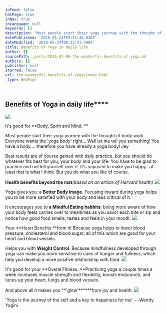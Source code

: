 ```yaml
---
inFeed: false
hasPage: true
inNav: true
inLanguage: null
keywords: []
description: "Most people start their yoga journey with the thought of body work. Everyone wants the 'yoga body' right... Well let me tell you something! You have a body.... therefore you have already a yoga body! Jey "
datePublished: '2016-05-24T09:32:46.048Z'
dateModified: '2016-05-24T09:32:41.490Z'
title: Benefits of Yoga in daily life
author: []
sourcePath: _posts/2016-03-06-the-wonderful-benefits-of-yoga.md
authors: []
publisher: null
starred: false
url: the-wonderful-benefits-of-yoga/index.html
_type: WebPage

---
```

## Benefits of Yoga in daily life****
![](https://s3-us-west-2.amazonaws.com/the-grid-img/p/82e754d930c09584f48751ab4c651fd438e8ca7a.jpg)

It's good for **Body, Spirit and Mind. **

Most people start their yoga journey with the thought of body work. Everyone wants the 'yoga body' right... Well let me tell you something! You have a body.... therefore you have already a yoga body! Jey 

Best results are of course gained with daily practice, but you should do whatever fits best for you, your body and your life. You have to be glad to practice and not kill yourself over it. It's suposed to make you happy...at least that is what I think. But you do what you like of course.

**Health benefits beyond the mat**_(based on an article of Harvard health)_
![](https://the-grid-user-content.s3-us-west-2.amazonaws.com/453ba703-b516-4f75-be87-d3abe9394026.jpg)

Yoga gives you: a **Better Body image**. Focusing inward during yoga helps you to be more satisfied with your body and less critical of it. 

It encourages you to **a Mindful Eating **habbits****: being more aware of how your body feels carries over to mealtimes as you savor each bite or sip and notice how good food smells, tastes and feels in your mouth.
![](https://the-grid-user-content.s3-us-west-2.amazonaws.com/fc264d97-cad5-45d9-925e-9b8312e98504.jpg)

Your **Heart Benefits **from it! Because yoga helps to lower blood pressure, cholesterol and blood sugar; all of this which are good for your heart and blood vessels.

Helps you with **Weight Control**. Because mindfulness developed through yoga can make you more sensitive to cues of hunger and fullness, which help you develop a more positive relationship with food.
![](https://the-grid-user-content.s3-us-west-2.amazonaws.com/4274f459-9f00-4d7f-9fbe-0165bbf50a52.jpg)

It's good for your **Overal Fitness. **Practicing yoga a couple times a week increases muscle strength and flexibility, boosts endurance, and tunes up your heart, lungs and blood vessels. 

And above all it makes you **'glow'******from joy and health.
![](https://the-grid-user-content.s3-us-west-2.amazonaws.com/8c57296e-8517-4fe5-8463-49e983c5fb1f.jpg)

'Yoga is the journey of the self and a key to happiness for me' -- Wendy Yogini